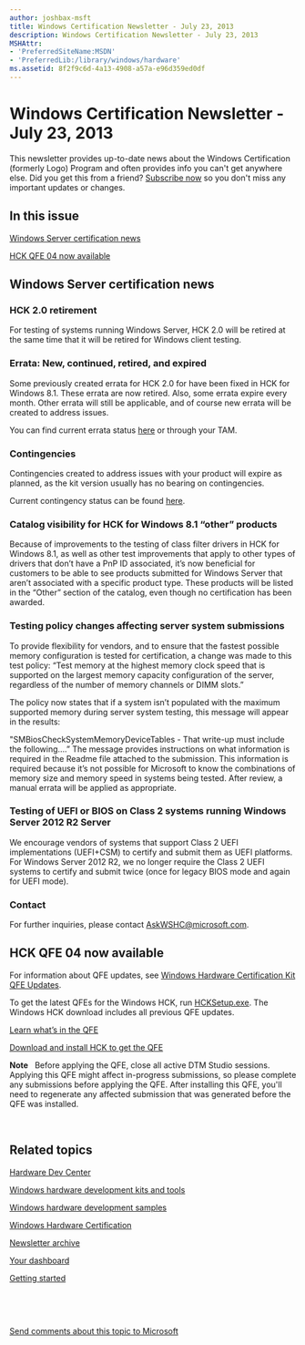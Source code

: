 ```yaml
---
author: joshbax-msft
title: Windows Certification Newsletter - July 23, 2013
description: Windows Certification Newsletter - July 23, 2013
MSHAttr:
- 'PreferredSiteName:MSDN'
- 'PreferredLib:/library/windows/hardware'
ms.assetid: 8f2f9c6d-4a13-4908-a57a-e96d359ed0df
---
```


# Windows Certification Newsletter - July 23, 2013


This newsletter provides up-to-date news about the Windows Certification (formerly Logo) Program and often provides info you can't get anywhere else. Did you get this from a friend? [Subscribe now](http://go.microsoft.com/fwlink/p/?linkID=313282) so you don't miss any important updates or changes.

## In this issue


[Windows Server certification news](#windows)

[HCK QFE 04 now available](#hhhh)

## <a href="" id="windows"></a>Windows Server certification news


### <a href="" id="hck-2-0-retirement-"></a>HCK 2.0 retirement

For testing of systems running Windows Server, HCK 2.0 will be retired at the same time that it will be retired for Windows client testing.

### <a href="" id="errata--new--continued--retired--and-expired-"></a>Errata: New, continued, retired, and expired

Some previously created errata for HCK 2.0 for have been fixed in HCK for Windows 8.1. These errata are now retired. Also, some errata expire every month. Other errata will still be applicable, and of course new errata will be created to address issues.

You can find current errata status [here](http://sysdev.microsoft.com/en-US/Hardware/EC/) or through your TAM.

### Contingencies

Contingencies created to address issues with your product will expire as planned, as the kit version usually has no bearing on contingencies.

Current contingency status can be found [here](http://sysdev.microsoft.com/en-US/Hardware/EC/).

### <a href="" id="catalog-visibility-for-hck-for-windows-8-1--other--products-"></a>Catalog visibility for HCK for Windows 8.1 “other” products

Because of improvements to the testing of class filter drivers in HCK for Windows 8.1, as well as other test improvements that apply to other types of drivers that don’t have a PnP ID associated, it’s now beneficial for customers to be able to see products submitted for Windows Server that aren’t associated with a specific product type. These products will be listed in the “Other” section of the catalog, even though no certification has been awarded.

### <a href="" id="testing-policy-changes-affecting-server-system-submissions-"></a>Testing policy changes affecting server system submissions

To provide flexibility for vendors, and to ensure that the fastest possible memory configuration is tested for certification, a change was made to this test policy: “Test memory at the highest memory clock speed that is supported on the largest memory capacity configuration of the server, regardless of the number of memory channels or DIMM slots.”

The policy now states that if a system isn’t populated with the maximum supported memory during server system testing, this message will appear in the results:

"SMBiosCheckSystemMemoryDeviceTables - That write-up must include the following….” The message provides instructions on what information is required in the Readme file attached to the submission. This information is required because it’s not possible for Microsoft to know the combinations of memory size and memory speed in systems being tested. After review, a manual errata will be applied as appropriate.

### <a href="" id="testing-of-uefi-or-bios-on-class-2-systems-running-windows-server-2012-r2-server-"></a>Testing of UEFI or BIOS on Class 2 systems running Windows Server 2012 R2 Server

We encourage vendors of systems that support Class 2 UEFI implementations (UEFI+CSM) to certify and submit them as UEFI platforms. For Windows Server 2012 R2, we no longer require the Class 2 UEFI systems to certify and submit twice (once for legacy BIOS mode and again for UEFI mode).

### Contact

For further inquiries, please contact <AskWSHC@microsoft.com>.

## <a href="" id="hhhh"></a>HCK QFE 04 now available


For information about QFE updates, see [Windows Hardware Certification Kit QFE Updates](windows-hardware-certification-kit-qfe-updates.md).

To get the latest QFEs for the Windows HCK, run [HCKSetup.exe](http://msdn.microsoft.com/windows/hardware/bg127147). The Windows HCK download includes all previous QFE updates.

[Learn what’s in the QFE](windows-hardware-certification-kit-qfe-updates.md)

[Download and install HCK to get the QFE](http://msdn.microsoft.com/windows/hardware/bg127147)

**Note**  
Before applying the QFE, close all active DTM Studio sessions. Applying this QFE might affect in-progress submissions, so please complete any submissions before applying the QFE. After installing this QFE, you'll need to regenerate any affected submission that was generated before the QFE was installed.

 

## Related topics


[Hardware Dev Center](http://msdn.microsoft.com/en-US/windows/hardware/)

[Windows hardware development kits and tools](http://msdn.microsoft.com/windows/hardware/bg127147)

[Windows hardware development samples](http://code.msdn.microsoft.com/windowshardware/)

[Windows Hardware Certification](http://msdn.microsoft.com/en-US/windows/hardware/gg463010)

[Newsletter archive](windows-certification-newsletter-archive.md)

[Your dashboard](https://sysdev.microsoft.com/hardware/member/)

[Getting started](http://msdn.microsoft.com/library/windows/hardware/gg507680/)

 

 

[Send comments about this topic to Microsoft](mailto:wsddocfb@microsoft.com?subject=Documentation%20feedback%20%5Bp_hck\p_hck%5D:%20Windows%20Certification%20Newsletter%20-%20July%2023,%202013%20%20RELEASE:%20%284/27/2016%29&body=%0A%0APRIVACY%20STATEMENT%0A%0AWe%20use%20your%20feedback%20to%20improve%20the%20documentation.%20We%20don't%20use%20your%20email%20address%20for%20any%20other%20purpose,%20and%20we'll%20remove%20your%20email%20address%20from%20our%20system%20after%20the%20issue%20that%20you're%20reporting%20is%20fixed.%20While%20we're%20working%20to%20fix%20this%20issue,%20we%20might%20send%20you%20an%20email%20message%20to%20ask%20for%20more%20info.%20Later,%20we%20might%20also%20send%20you%20an%20email%20message%20to%20let%20you%20know%20that%20we've%20addressed%20your%20feedback.%0A%0AFor%20more%20info%20about%20Microsoft's%20privacy%20policy,%20see%20http://privacy.microsoft.com/default.aspx. "Send comments about this topic to Microsoft")





